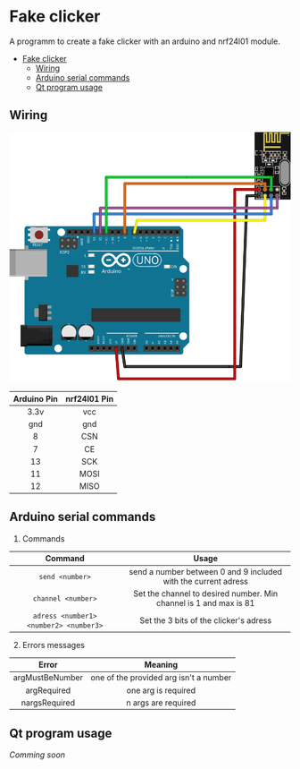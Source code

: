 # Fake clicker
A programm to create a fake clicker with an arduino and nrf24l01 module.
- [Fake clicker](#fake-clicker)
	- [Wiring](#wiring)
	- [Arduino serial commands](#arduino-serial-commands)
	- [Qt program usage](#qt-program-usage)

## Wiring
![arduino wiring image](https://raw.githubusercontent.com/Robotechnic/fakeClicker/master/images/wiring.svg)

| Arduino Pin | nrf24l01 Pin |
| :---------: | :----------: |
|    3.3v     |     vcc      |
|     gnd     |     gnd      |
|      8      |     CSN      |
|      7      |      CE      |
|     13      |     SCK      |
|     11      |     MOSI     |
|     12      |     MISO     |

## Arduino serial commands
1. Commands
   
|                Command                 |                               Usage                               |
| :------------------------------------: | :---------------------------------------------------------------: |
|            `send <number>`             |  send a number between 0 and 9 included with the current adress   |
|           `channel <number>`           | Set the channel to desired number. Min channel is 1 and max is 81 |
| `adress <number1> <number2> <number3>` |              Set the 3 bits of the clicker's adress               |

2. Errors messages

|      Error      |                Meaning                 |
| :-------------: | :------------------------------------: |
| argMustBeNumber | one of the provided arg isn't a number |
|   argRequired   |          one arg is required           |
|  nargsRequired  |          n args are required           |


## Qt program usage
*Comming soon*